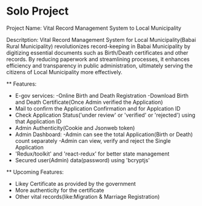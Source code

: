 # Solo Project

Project Name: Vital Record Management System to Local Municipality

Descritption: Vital Record Management System for Local Municipality(Babai Rural Municipality) revolutionizes record-keeping in Babai Municipality by digitizing essential documents such as Birth/Death certificates and other records. By reducing paperwork and streamlining processes, it enhances efficiency and transparency in public administration, ultimately serving the citizens of Local Municipality more effectively.

** Features:
- E-gov services:
  -Online Birth and Death Registration
  -Download Birth and Death Certificate(Once Admin verified the Application)
- Mail to confirm the Application Confirmation and for Applcation ID
- Check Application Status('under review' or 'verified' or 'rejected') using that Application ID
- Admin Authenticity(Cookie and Jsonweb token)
- Admin Dashboard:
  -Admin can see the total Application(Birth or Death) count separately
  -Admin can view, verify and reject the Single Application
- 'Redux/toolkit' and 'react-redux' for better state management
- Secured user(Admin) data(password) using 'bcryptjs'

** Upcoming Features:
- Likey Certificate as provided by the government
- More authenticity for the certificate
- Other vital records(like:Migration & Marriage Registration)